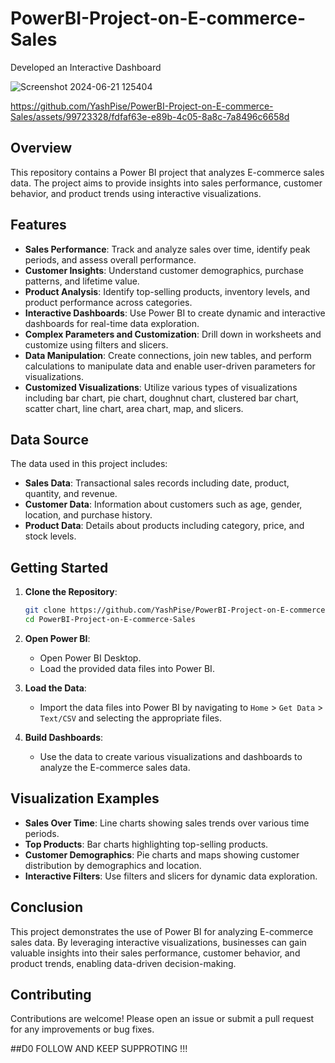 # PowerBI-Project-on-E-commerce-Sales
Developed an Interactive Dashboard

![Screenshot 2024-06-21 125404](https://github.com/YashPise/PowerBI-Project-on-E-commerce-Sales/assets/99723328/06d9ff14-166f-48da-bc9a-18b39fcc10e4)


https://github.com/YashPise/PowerBI-Project-on-E-commerce-Sales/assets/99723328/fdfaf63e-e89b-4c05-8a8c-7a8496c6658d


## Overview

This repository contains a Power BI project that analyzes E-commerce sales data. The project aims to provide insights into sales performance, customer behavior, and product trends using interactive visualizations.

## Features

- **Sales Performance**: Track and analyze sales over time, identify peak periods, and assess overall performance.
- **Customer Insights**: Understand customer demographics, purchase patterns, and lifetime value.
- **Product Analysis**: Identify top-selling products, inventory levels, and product performance across categories.
- **Interactive Dashboards**: Use Power BI to create dynamic and interactive dashboards for real-time data exploration.
- **Complex Parameters and Customization**: Drill down in worksheets and customize using filters and slicers.
- **Data Manipulation**: Create connections, join new tables, and perform calculations to manipulate data and enable user-driven parameters for visualizations.
- **Customized Visualizations**: Utilize various types of visualizations including bar chart, pie chart, doughnut chart, clustered bar chart, scatter chart, line chart, area chart, map, and slicers.

## Data Source

The data used in this project includes:

- **Sales Data**: Transactional sales records including date, product, quantity, and revenue.
- **Customer Data**: Information about customers such as age, gender, location, and purchase history.
- **Product Data**: Details about products including category, price, and stock levels.

## Getting Started

1. **Clone the Repository**:
    ```sh
    git clone https://github.com/YashPise/PowerBI-Project-on-E-commerce-Sales.git
    cd PowerBI-Project-on-E-commerce-Sales
    ```

2. **Open Power BI**:
    - Open Power BI Desktop.
    - Load the provided data files into Power BI.

3. **Load the Data**:
    - Import the data files into Power BI by navigating to `Home` > `Get Data` > `Text/CSV` and selecting the appropriate files.

4. **Build Dashboards**:
    - Use the data to create various visualizations and dashboards to analyze the E-commerce sales data.

## Visualization Examples

- **Sales Over Time**: Line charts showing sales trends over various time periods.
- **Top Products**: Bar charts highlighting top-selling products.
- **Customer Demographics**: Pie charts and maps showing customer distribution by demographics and location.
- **Interactive Filters**: Use filters and slicers for dynamic data exploration.

## Conclusion

This project demonstrates the use of Power BI for analyzing E-commerce sales data. By leveraging interactive visualizations, businesses can gain valuable insights into their sales performance, customer behavior, and product trends, enabling data-driven decision-making.

## Contributing

Contributions are welcome! Please open an issue or submit a pull request for any improvements or bug fixes. 

##D0 FOLLOW AND KEEP SUPPROTING !!! 
